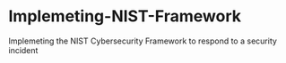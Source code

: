 # Implemeting-NIST-Framework
Implemeting the NIST Cybersecurity Framework to respond to a security incident
